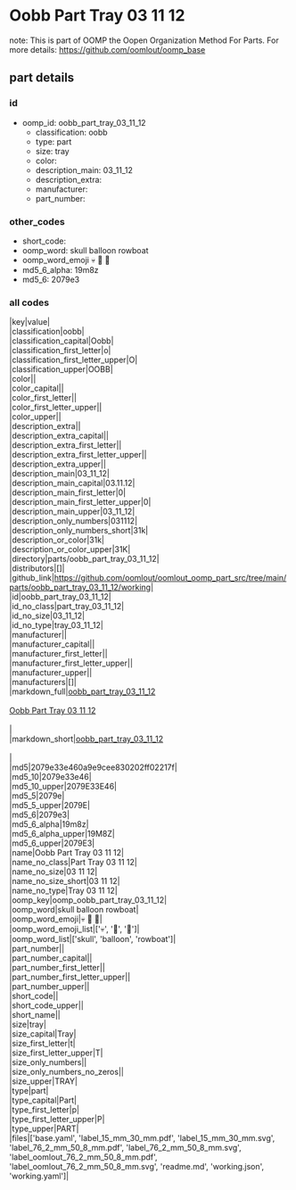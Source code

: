 # Oobb Part Tray 03 11 12  

note: This is part of OOMP the Oopen Organization Method For Parts. For more details: https://github.com/oomlout/oomp_base

##  part details





### id
* oomp_id: oobb_part_tray_03_11_12
  * classification: oobb
  * type: part
  * size: tray
  * color: 
  * description_main: 03_11_12
  * description_extra: 
  * manufacturer: 
  * part_number: 

### other_codes
* short_code: 
* oomp_word: skull balloon rowboat
* oomp_word_emoji :skull: :balloon: :rowboat:
* md5_6_alpha: 19m8z
* md5_6: 2079e3

### all codes 
|key|value|  
|classification|oobb|  
|classification_capital|Oobb|  
|classification_first_letter|o|  
|classification_first_letter_upper|O|  
|classification_upper|OOBB|  
|color||  
|color_capital||  
|color_first_letter||  
|color_first_letter_upper||  
|color_upper||  
|description_extra||  
|description_extra_capital||  
|description_extra_first_letter||  
|description_extra_first_letter_upper||  
|description_extra_upper||  
|description_main|03_11_12|  
|description_main_capital|03.11.12|  
|description_main_first_letter|0|  
|description_main_first_letter_upper|0|  
|description_main_upper|03_11_12|  
|description_only_numbers|031112|  
|description_only_numbers_short|31k|  
|description_or_color|31k|  
|description_or_color_upper|31K|  
|directory|parts/oobb_part_tray_03_11_12|  
|distributors|[]|  
|github_link|https://github.com/oomlout/oomlout_oomp_part_src/tree/main/parts/oobb_part_tray_03_11_12/working|  
|id|oobb_part_tray_03_11_12|  
|id_no_class|part_tray_03_11_12|  
|id_no_size|03_11_12|  
|id_no_type|tray_03_11_12|  
|manufacturer||  
|manufacturer_capital||  
|manufacturer_first_letter||  
|manufacturer_first_letter_upper||  
|manufacturer_upper||  
|manufacturers|[]|  
|markdown_full|[oobb_part_tray_03_11_12](https://github.com/oomlout/oomlout_oomp_part_src/tree/main/parts/oobb_part_tray_03_11_12/working)<br>[](https://github.com/oomlout/oomlout_oomp_part_src/tree/main/parts/oobb_part_tray_03_11_12/working)<br>[Oobb Part Tray 03 11 12](https://github.com/oomlout/oomlout_oomp_part_src/tree/main/parts/oobb_part_tray_03_11_12/working)<br><br>|  
|markdown_short|[oobb_part_tray_03_11_12](https://github.com/oomlout/oomlout_oomp_part_src/tree/main/parts/oobb_part_tray_03_11_12/working)<br><br>|  
|md5|2079e33e460a9e9cee830202ff02217f|  
|md5_10|2079e33e46|  
|md5_10_upper|2079E33E46|  
|md5_5|2079e|  
|md5_5_upper|2079E|  
|md5_6|2079e3|  
|md5_6_alpha|19m8z|  
|md5_6_alpha_upper|19M8Z|  
|md5_6_upper|2079E3|  
|name|Oobb Part Tray 03 11 12|  
|name_no_class|Part Tray 03 11 12|  
|name_no_size|03 11 12|  
|name_no_size_short|03 11 12|  
|name_no_type|Tray 03 11 12|  
|oomp_key|oomp_oobb_part_tray_03_11_12|  
|oomp_word|skull balloon rowboat|  
|oomp_word_emoji|:skull: :balloon: :rowboat:|  
|oomp_word_emoji_list|[':skull:', ':balloon:', ':rowboat:']|  
|oomp_word_list|['skull', 'balloon', 'rowboat']|  
|part_number||  
|part_number_capital||  
|part_number_first_letter||  
|part_number_first_letter_upper||  
|part_number_upper||  
|short_code||  
|short_code_upper||  
|short_name||  
|size|tray|  
|size_capital|Tray|  
|size_first_letter|t|  
|size_first_letter_upper|T|  
|size_only_numbers||  
|size_only_numbers_no_zeros||  
|size_upper|TRAY|  
|type|part|  
|type_capital|Part|  
|type_first_letter|p|  
|type_first_letter_upper|P|  
|type_upper|PART|  
|files|['base.yaml', 'label_15_mm_30_mm.pdf', 'label_15_mm_30_mm.svg', 'label_76_2_mm_50_8_mm.pdf', 'label_76_2_mm_50_8_mm.svg', 'label_oomlout_76_2_mm_50_8_mm.pdf', 'label_oomlout_76_2_mm_50_8_mm.svg', 'readme.md', 'working.json', 'working.yaml']|  
